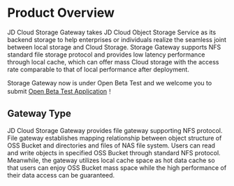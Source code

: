 # Product Overview

JD Cloud Storage Gateway takes JD Cloud Object Storage Service as its backend storage to help enterprises or individuals realize the seamless joint between local storage and Cloud Storage. Storage Gateway supports NFS standard file storage protocol and provides low latency performance through local cache, which can offer mass Cloud storage with the access rate comparable to that of local performance after deployment.

Storage Gateway now is under Open Beta Test and we welcome you to submit [Open Beta Test Application](https://www.jdcloud.com/en/public/testApply/storagegateway)！

## Gateway Type

JD Cloud Storage Gateway provides file gateway supporting NFS protocol. File gateway establishes mapping relationship between object structure of OSS Bucket and directories and files of NAS file system. Users can read and write objects in specified OSS Bucket through standard NFS protocol. Meanwhile, the gateway utilizes local cache space as hot data cache so that users can enjoy OSS Bucket mass space while the high performance of their data access can be guaranteed.
